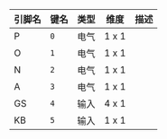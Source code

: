 <!--
DO NOT EDIT THIS FILE DIRECTLY.
This file is generated by tools/comp-docs.js.
All changes will be overwritten by regeneration.
-->

<slot class="model-pins">

| 引脚名 | 键名 | 类型 | 维度 | 描述 |
|:------ |:---- |:----:|:----:|:---- |
| P | `0` | 电气 | 1 x 1 |  |
| O | `1` | 电气 | 1 x 1 |  |
| N | `2` | 电气 | 1 x 1 |  |
| A | `3` | 电气 | 1 x 1 |  |
| GS | `4` | 输入 | 4 x 1 |  |
| KB | `5` | 输入 | 1 x 1 |  |

</slot>
